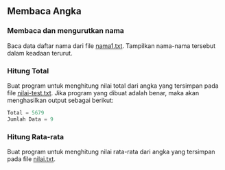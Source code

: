 ## Membaca Angka

### Membaca dan mengurutkan nama
Baca data daftar nama dari file [nama1.txt](data/nama1.txt). Tampilkan nama-nama tersebut dalam keadaan terurut.


### Hitung Total
Buat program untuk menghitung nilai total dari angka yang tersimpan pada file [nilai-test.txt](data/nilai-test.txt). Jika program yang dibuat adalah benar, maka akan menghasilkan output sebagai berikut:

```python
Total = 5679
Jumlah Data = 9
```

### Hitung Rata-rata
Buat program untuk menghitung nilai rata-rata dari angka yang tersimpan pada file [nilai.txt](data/nilai.txt).